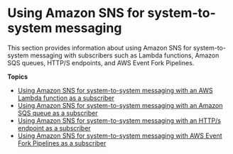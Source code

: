 # Using Amazon SNS for system\-to\-system messaging<a name="sns-system-to-system-messaging"></a>

This section provides information about using Amazon SNS for system\-to\-system messaging with subscribers such as Lambda functions, Amazon SQS queues, HTTP/S endpoints, and AWS Event Fork Pipelines\.

**Topics**
+ [Using Amazon SNS for system\-to\-system messaging with an AWS Lambda function as a subscriber](sns-lambda-as-subscriber.md)
+ [Using Amazon SNS for system\-to\-system messaging with an Amazon SQS queue as a subscriber](sns-sqs-as-subscriber.md)
+ [Using Amazon SNS for system\-to\-system messaging with an HTTP/s endpoint as a subscriber](sns-http-https-endpoint-as-subscriber.md)
+ [Using Amazon SNS for system\-to\-system messaging with AWS Event Fork Pipelines as a subscriber](sns-fork-pipeline-as-subscriber.md)